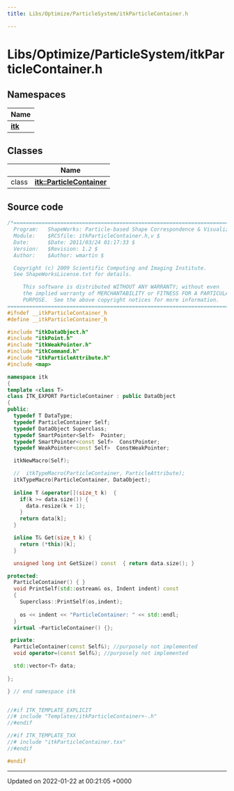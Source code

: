 ```yaml
---
title: Libs/Optimize/ParticleSystem/itkParticleContainer.h

---
```


# Libs/Optimize/ParticleSystem/itkParticleContainer.h



## Namespaces

| Name           |
| -------------- |
| **[itk](../Namespaces/namespaceitk.md)**  |

## Classes

|                | Name           |
| -------------- | -------------- |
| class | **[itk::ParticleContainer](../Classes/classitk_1_1ParticleContainer.md)**  |




## Source code

```cpp
/*=========================================================================
  Program:   ShapeWorks: Particle-based Shape Correspondence & Visualization
  Module:    $RCSfile: itkParticleContainer.h,v $
  Date:      $Date: 2011/03/24 01:17:33 $
  Version:   $Revision: 1.2 $
  Author:    $Author: wmartin $

  Copyright (c) 2009 Scientific Computing and Imaging Institute.
  See ShapeWorksLicense.txt for details.

     This software is distributed WITHOUT ANY WARRANTY; without even 
     the implied warranty of MERCHANTABILITY or FITNESS FOR A PARTICULAR 
     PURPOSE.  See the above copyright notices for more information.
=========================================================================*/
#ifndef __itkParticleContainer_h
#define __itkParticleContainer_h

#include "itkDataObject.h"
#include "itkPoint.h"
#include "itkWeakPointer.h"
#include "itkCommand.h"
#include "itkParticleAttribute.h"
#include <map>

namespace itk
{
template <class T>
class ITK_EXPORT ParticleContainer : public DataObject
{
public:
  typedef T DataType;
  typedef ParticleContainer Self;
  typedef DataObject Superclass;
  typedef SmartPointer<Self>  Pointer;
  typedef SmartPointer<const Self>  ConstPointer;
  typedef WeakPointer<const Self>  ConstWeakPointer;

  itkNewMacro(Self);

  //  itkTypeMacro(ParticleContainer, ParticleAttribute);
  itkTypeMacro(ParticleContainer, DataObject);
  
  inline T &operator[](size_t k)  {
    if(k >= data.size()) {
      data.resize(k + 1);
    }
    return data[k];
  }

  inline T& Get(size_t k) {
    return (*this)[k];
  }

  unsigned long int GetSize() const  { return data.size(); }

protected:
  ParticleContainer() { }
  void PrintSelf(std::ostream& os, Indent indent) const
  {
    Superclass::PrintSelf(os,indent);
  
    os << indent << "ParticleContainer: " << std::endl;
  }
  virtual ~ParticleContainer() {};

 private:
  ParticleContainer(const Self&); //purposely not implemented
  void operator=(const Self&); //purposely not implemented

  std::vector<T> data;
  
};

} // end namespace itk


//#if ITK_TEMPLATE_EXPLICIT
//# include "Templates/itkParticleContainer+-.h"
//#endif

//#if ITK_TEMPLATE_TXX
//# include "itkParticleContainer.txx"
//#endif

#endif
```


-------------------------------

Updated on 2022-01-22 at 00:21:05 +0000
